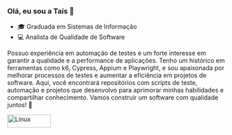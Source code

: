 ### Olá, eu sou a Taís 👋

- :mortar_board: Graduada em Sistemas de Informação
- :computer: Analista de Qualidade de Software 

Possuo experiência em automação de testes e um forte interesse em garantir a qualidade e a performance de aplicações. Tenho um histórico em ferramentas como k6, Cypress, Appium e Playwright, e sou apaixonada por melhorar processos de testes e aumentar a eficiência em projetos de software. Aqui, você encontrará repositórios com scripts de teste, automação e projetos que desenvolvo para aprimorar minhas habilidades e compartilhar conhecimento. Vamos construir um software com qualidade juntos! 🚀

<img src="https://img.shields.io/badge/OS-Linux-informational?style=flat&amp;logo=linux&amp;logoColor=black&amp;color=fcc624" alt="Linux" width="100" height="30" style="max-width: 100%;">



